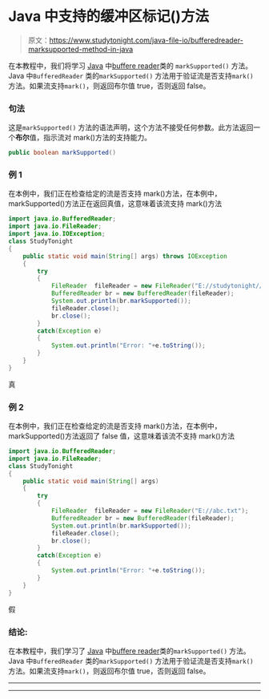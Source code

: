 # Java 中支持的缓冲区标记()方法

> 原文：<https://www.studytonight.com/java-file-io/bufferedreader-marksupported-method-in-java>

在本教程中，我们将学习 [Java](https://www.studytonight.com/java/) 中[buffere reader](https://www.studytonight.com/java-file-io/java-bufferedreader-class)类的 `markSupported()` 方法。Java 中`BufferedReader` 类的`markSupported()` 方法用于验证流是否支持`mark()` 方法。如果流支持`mark()`，则返回布尔值 true，否则返回 false。

### 句法

这是`markSupported()` 方法的语法声明，这个方法不接受任何参数。此方法返回一个**布尔**值，指示流对 mark()方法的支持能力。

```java
public boolean markSupported()
```

### 例 1

在本例中，我们正在检查给定的流是否支持 mark()方法，在本例中，markSupported()方法正在返回真值，这意味着该流支持 mark()方法

```java
import java.io.BufferedReader;
import java.io.FileReader;
import java.io.IOException;
class StudyTonight
{
	public static void main(String[] args) throws IOException 
	{ 
		try 
		{
			FileReader	fileReader = new FileReader("E://studytonight//output.txt"); 
			BufferedReader br = new BufferedReader(fileReader);
			System.out.println(br.markSupported());  
			fileReader.close();
			br.close();
		}
		catch(Exception e)
		{
			System.out.println("Error: "+e.toString());
		}
	} 
}
```

真

### 例 2

在本例中，我们正在检查给定的流是否支持 mark()方法，在本例中，markSupported()方法返回了 false 值，这意味着该流不支持 mark()方法

```java
import java.io.BufferedReader;
import java.io.FileReader;
class StudyTonight
{
	public static void main(String[] args)  
	{ 
		try 
		{
			FileReader	fileReader = new FileReader("E://abc.txt"); 
			BufferedReader br = new BufferedReader(fileReader);
			System.out.println(br.markSupported());  
			fileReader.close();
			br.close();
		}
		catch(Exception e)
		{
			System.out.println("Error: "+e.toString());
		}
	} 
}
```

假

### 结论:

在本教程中，我们学习了 [Java](https://www.studytonight.com/java/) 中[buffere reader](https://www.studytonight.com/java-file-io/java-bufferedreader-class)类的`markSupported()` 方法。Java 中`BufferedReader` 类的`markSupported()` 方法用于验证流是否支持`mark()` 方法。如果流支持`mark()`，则返回布尔值 true，否则返回 false。

* * *

* * *